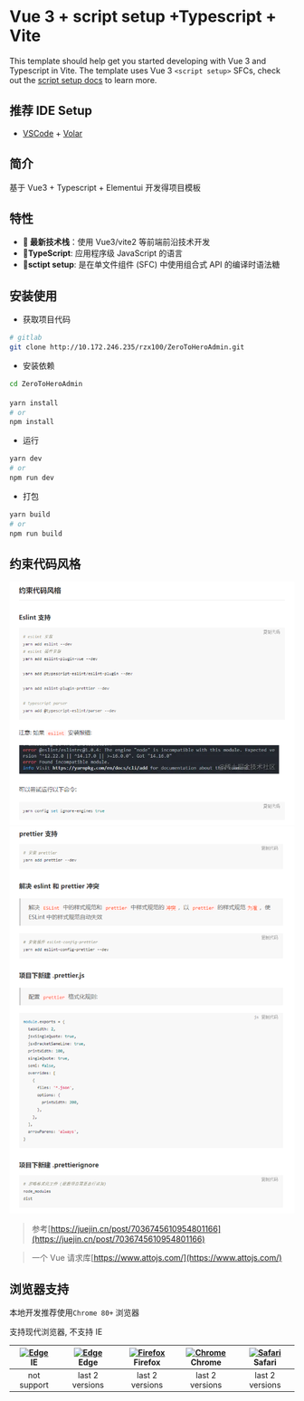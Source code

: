 # Vue 3 + script setup +Typescript + Vite

This template should help get you started developing with Vue 3 and Typescript in Vite. The template uses Vue 3 `<script setup>` SFCs, check out the [script setup docs](https://v3.vuejs.org/api/sfc-script-setup.html#sfc-script-setup) to learn more.

## 推荐 IDE Setup

- [VSCode](https://code.visualstudio.com/) + [Volar](https://marketplace.visualstudio.com/items?itemName=johnsoncodehk.volar)

## 简介

基于 Vue3 + Typescript + Elementui 开发得项目模板

## 特性

- **🌟 最新技术栈**：使用 Vue3/vite2 等前端前沿技术开发
- **🌟TypeScript**: 应用程序级 JavaScript 的语言
- **🌟sctipt setup**: 是在单文件组件 (SFC) 中使用组合式 API 的编译时语法糖

## 安装使用

- 获取项目代码

```bash
# gitlab
git clone http://10.172.246.235/rzx100/ZeroToHeroAdmin.git
```

- 安装依赖

```bash
cd ZeroToHeroAdmin

yarn install
# or
npm install

```

- 运行

```bash
yarn dev
# or
npm run dev
```

- 打包

```bash
yarn build
# or
npm run build
```

## 约束代码风格

![eslint](./images/eslint.png)
![eslint1](./images/eslint1.png)

> 参考[https://juejin.cn/post/7036745610954801166](https://juejin.cn/post/7036745610954801166)

> 一个 Vue 请求库[https://www.attojs.com/](https://www.attojs.com/)

## 浏览器支持

本地开发推荐使用`Chrome 80+` 浏览器

支持现代浏览器, 不支持 IE

| [<img src="https://raw.githubusercontent.com/alrra/browser-logos/master/src/edge/edge_48x48.png" alt=" Edge" width="24px" height="24px" />](http://godban.github.io/browsers-support-badges/)</br>IE | [<img src="https://raw.githubusercontent.com/alrra/browser-logos/master/src/edge/edge_48x48.png" alt=" Edge" width="24px" height="24px" />](http://godban.github.io/browsers-support-badges/)</br>Edge | [<img src="https://raw.githubusercontent.com/alrra/browser-logos/master/src/firefox/firefox_48x48.png" alt="Firefox" width="24px" height="24px" />](http://godban.github.io/browsers-support-badges/)</br>Firefox | [<img src="https://raw.githubusercontent.com/alrra/browser-logos/master/src/chrome/chrome_48x48.png" alt="Chrome" width="24px" height="24px" />](http://godban.github.io/browsers-support-badges/)</br>Chrome | [<img src="https://raw.githubusercontent.com/alrra/browser-logos/master/src/safari/safari_48x48.png" alt="Safari" width="24px" height="24px" />](http://godban.github.io/browsers-support-badges/)</br>Safari |
| :--------------------------------------------------------------------------------------------------------------------------------------------------------------------------------------------------: | :----------------------------------------------------------------------------------------------------------------------------------------------------------------------------------------------------: | :---------------------------------------------------------------------------------------------------------------------------------------------------------------------------------------------------------------: | :-----------------------------------------------------------------------------------------------------------------------------------------------------------------------------------------------------------: | :-----------------------------------------------------------------------------------------------------------------------------------------------------------------------------------------------------------: |
|                                                                                             not support                                                                                              |                                                                                            last 2 versions                                                                                             |                                                                                                  last 2 versions                                                                                                  |                                                                                                last 2 versions                                                                                                |                                                                                                last 2 versions                                                                                                |
